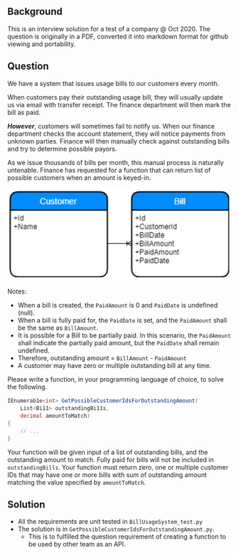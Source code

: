 ## Background
This is an interview solution for a test of a company @ Oct 2020. The question is originally in a PDF, converted it into markdown format for github viewing and portability.

## Question
We have a system that issues usage bills to our customers every month.

When customers pay their outstanding usage bill, they will usually update us via email with 
transfer receipt. The finance department will then mark the bill as paid.

**_However_**, customers will sometimes fail to notify us. When our finance department checks 
the account statement, they will notice payments from unknown parties. Finance will then 
manually check against outstanding bills and try to determine possible payors.

As we issue thousands of bills per month, this manual process is naturally untenable. 
Finance has requested for a function that can return list of possible customers when an 
amount is keyed-in.

![uml diagram](readme-pic/uml-diagram.png)

Notes:
- When a bill is created, the `PaidAmount` is 0 and `PaidDate` is undefined (null).
- When a bill is fully paid for, the `PaidDate` is set, and the `PaidAmount` shall be the same as `BillAmount`.
- It is possible for a Bill to be partially paid. In this scenario, the `PaidAmount` shall indicate the partially paid amount, but the `PaidDate` shall remain undefined.
- Therefore, outstanding amount = `BillAmount` - `PaidAmount`
- A customer may have zero or multiple outstanding bill at any time.


Please write a function, in your programming language of choice, to solve the following.


```c#
IEnumerab1e<int> GetPossibleCustomerIdsForOutstandingAmount(
    List<Bi11> outstandingBi11s,
    decimal amountToMatch)
{
    // ...
}
```

Your function will be given input of a list of outstanding bills, and the outstanding amount to match. Fully paid for bills will not be included in `outstandingBills`. Your function must return zero, one or multiple customer IDs that may have one or more bills with sum of outstanding amount matching the value specified by `amountToMatch`.

## Solution
- All the requirements are unit tested in `BillUsageSystem_test.py`
- The solution is in `GetPossibleCustomerIdsForOutstandingAmount.py`. 
    - This is to fulfilled the question requirement of creating a function to be used by other team as an API.
